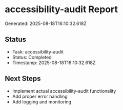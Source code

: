 # accessibility-audit Report

Generated: 2025-08-18T16:10:32.618Z

## Status
- Task: accessibility-audit
- Status: Completed
- Timestamp: 2025-08-18T16:10:32.618Z

## Next Steps
- Implement actual accessibility-audit functionality
- Add proper error handling
- Add logging and monitoring
